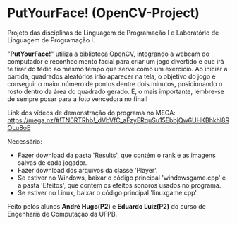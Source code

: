 # PutYourFace! (OpenCV-Project)
Projeto das disciplinas de Linguagem de Programação I e Laboratório de Linguagem de Programação I.

"**PutYourFace!**" utiliza a biblioteca OpenCV, integrando a webcam do computador e reconhecimento facial para criar um jogo divertido e que irá te tirar do tédio ao mesmo tempo que serve como um exercicío. Ao iniciar a partida, quadrados aleatórios irão aparecer na tela, o objetivo do jogo é conseguir o maior número de pontos dentre dois minutos, posicionando o rosto dentro da área do quadrado gerado. E, o mais importante, lembre-se de sempre posar para a foto vencedora no final!

Link dos vídeos de demonstração do programa no MEGA: https://mega.nz/#!TN0RTRhb!_dVbVfC_aFzyERquSu15EbbjQw6UHKBhkhl8ROLu8oE

Necessário:
- Fazer download da pasta 'Results', que contém o rank e as imagens salvas de cada jogador.
- Fazer download dos arquivos da classe 'Player'.
- Se estiver no Windows, baixar o código principal 'windowsgame.cpp' e a pasta 'Efeitos', que contém os efeitos sonoros usados no programa.
- Se estiver no Linux, baixar o código principal 'linuxgame.cpp'.


Feito pelos alunos **André Hugo(P2)** e **Eduardo Luiz(P2)** do curso de Engenharia de Computação da UFPB.
